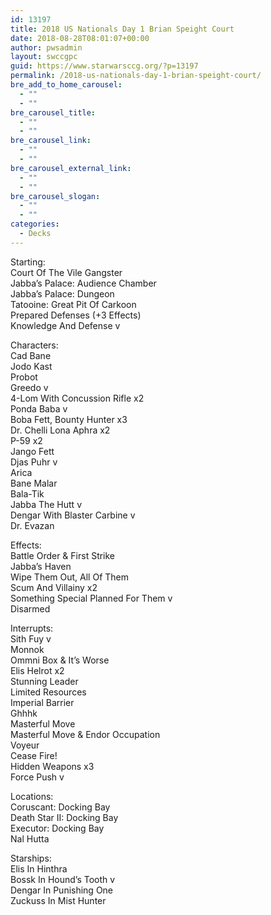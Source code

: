 ```yaml
---
id: 13197
title: 2018 US Nationals Day 1 Brian Speight Court
date: 2018-08-28T08:01:07+00:00
author: pwsadmin
layout: swccgpc
guid: https://www.starwarsccg.org/?p=13197
permalink: /2018-us-nationals-day-1-brian-speight-court/
bre_add_to_home_carousel:
  - ""
  - ""
bre_carousel_title:
  - ""
  - ""
bre_carousel_link:
  - ""
  - ""
bre_carousel_external_link:
  - ""
  - ""
bre_carousel_slogan:
  - ""
  - ""
categories:
  - Decks
---
```

Starting:  
Court Of The Vile Gangster  
Jabba’s Palace: Audience Chamber  
Jabba’s Palace: Dungeon  
Tatooine: Great Pit Of Carkoon  
Prepared Defenses (+3 Effects)  
Knowledge And Defense v

Characters:  
Cad Bane  
Jodo Kast  
Probot  
Greedo v  
4-Lom With Concussion Rifle x2  
Ponda Baba v  
Boba Fett, Bounty Hunter x3  
Dr. Chelli Lona Aphra x2  
P-59 x2  
Jango Fett  
Djas Puhr v  
Arica  
Bane Malar  
Bala-Tik  
Jabba The Hutt v  
Dengar With Blaster Carbine v  
Dr. Evazan

Effects:  
Battle Order & First Strike  
Jabba’s Haven  
Wipe Them Out, All Of Them  
Scum And Villainy x2  
Something Special Planned For Them v  
Disarmed

Interrupts:  
Sith Fuy v  
Monnok  
Ommni Box & It’s Worse  
Elis Helrot x2  
Stunning Leader  
Limited Resources  
Imperial Barrier  
Ghhhk  
Masterful Move  
Masterful Move & Endor Occupation  
Voyeur  
Cease Fire!  
Hidden Weapons x3  
Force Push v

Locations:  
Coruscant: Docking Bay  
Death Star II: Docking Bay  
Executor: Docking Bay  
Nal Hutta

Starships:  
Elis In Hinthra  
Bossk In Hound’s Tooth v  
Dengar In Punishing One  
Zuckuss In Mist Hunter